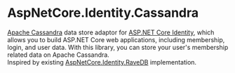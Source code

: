 # AspNetCore.Identity.Cassandra
[Apache Cassandra](https://cassandra.apache.org/) data store adaptor for  [ASP.NET Core Identity](https://github.com/aspnet/Identity), which allows you to build ASP.NET Core web applications, including membership, login, and user data. With this library, you can store your user's membership related data on Apache Cassandra.  
Inspired by existing [AspNetCore.Identity.RaveDB](https://github.com/ElemarJR/AspNetCore.Identity.RavenDB) implementation.
